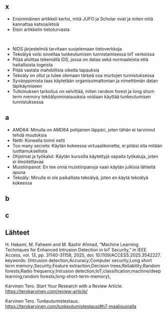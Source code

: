 ## x

- Ensimmäinen artikkeli kertoi, mitä JUFO ja Scholar ovat ja miten niitä kannattaa katsoa/etsiä
- Etsin artikkelin tietoturvasta

<br>

- NIDS järjestelmiä tarvitaan suojelemaan tietoverkkoja
- Tekoälyä voisi soveltaa tunkeutumisen tunnistamisessa IoT verkoissa
- Pitää aloittaa tekemällä IDS, jossa on dataa sekä normaaleista että haitallisista logeista
- Pitää vastata mahdollisia oikeita tapauksia
- Tekoäly on ollut ja tulee olemaan tärkeä osa murtojen tunnistuksessa
- Syväoppimista taas käytetään organisoimattoman ja nimettömän datan läpikäymiseen
- Tutkimuksen tarkoitus on selvittää, miten random forest ja long short-term memory teköälyominaisuuksia voidaan käyttää tunkeutumisen tunnistuksessa

## a

- AMD64: Minulla on AMD64 pohjainen läppäri, joten tähän ei tarvinnut tehdä muutoksia
- Netti: Koneella toimii netti
- Too many secrets: Käytän kokeessa virtuaalikonetta, ei pitäisi olla mitään luottamuksellista
- Ohjelmat ja työkalut: Käytän kurssilla käytettyjä vapaita työkaluja, joten ei ilmoitettavaa
- Muistiinpanot: En tee omia muistiinpanoja vaan käytän julkisia lähteitä apuna
- Tekoäly: Minulla ei ole paikallista tekoälyä, joten en käytä tekoälyä kokeessa

## b



## c



## Lähteet

H. Hakami, M. Faheem and M. Bashir Ahmad, "Machine Learning Techniques for Enhanced Intrusion Detection in IoT Security," in IEEE Access, vol. 13, pp. 31140-31158, 2025, doi: 10.1109/ACCESS.2025.3542227.
keywords: {Intrusion detection;Accuracy;Computer security;Long short term memory;Security;Feature extraction;Decision trees;Reliability;Random forests;Radio frequency;Intrusion detection;IoT;classification;machine/deep learning;random forests;long-short-term-memory},

Karvinen Tero. Start Your Research with a Review Article. https://terokarvinen.com/review-article/

Karvinen Tero. Tunkeutumistestaus. https://terokarvinen.com/tunkeutumistestaus/#h7-maalisuoralla
